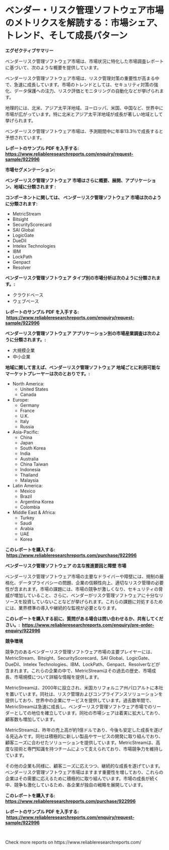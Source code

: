 <p><h1>ベンダー・リスク管理ソフトウェア市場のメトリクスを解読する：市場シェア、トレンド、そして成長パターン</h1></p><p><strong>エグゼクティブサマリー</strong></p>
<p><p>ベンダーリスク管理ソフトウェア市場は、市場状況に特化した市場調査レポートに基づいて、次のような概要を提供しています。</p><p>ベンダーリスク管理ソフトウェア市場は、リスク管理対策の重要性が高まる中で、急速に成長しています。市場のトレンドとしては、セキュリティ対策の強化、データ保護への注力、リスク評価とモニタリングの自動化などが挙げられます。</p><p>地理的には、北米、アジア太平洋地域、ヨーロッパ、米国、中国など、世界中に市場が広がっています。特に北米とアジア太平洋地域が成長が著しい地域として挙げられます。</p><p>ベンダーリスク管理ソフトウェア市場は、予測期間中に年率13.3％で成長すると予想されています。</p></p>
<p><strong>レポートのサンプル PDF を入手する: <a href="https://www.reliableresearchreports.com/enquiry/request-sample/922996">https://www.reliableresearchreports.com/enquiry/request-sample/922996</a></strong></p>
<p><strong>市場セグメンテーション:</strong></p>
<p><strong> ベンダーリスク管理ソフトウェア 市場はさらに概要、展開、アプリケーション、地域に分類されます :</strong></p>
<p><strong>コンポーネントに関しては、 ベンダーリスク管理ソフトウェア 市場は次のように分類されます: &nbsp;</strong></p>
<p><ul><li>MetricStream</li><li>Bitsight</li><li>SecurityScorecard</li><li>SAI Global</li><li>LogicGate</li><li>DueDil</li><li>Intelex Technologies</li><li>IBM</li><li>LockPath</li><li>Genpact</li><li>Resolver</li></ul></p>
<p><strong> ベンダーリスク管理ソフトウェア タイプ別の市場分析は次のように分類されます。:</strong></p>
<p><ul><li>クラウドベース</li><li>ウェブベース</li></ul></p>
<p><strong>レポートのサンプル PDF を入手する: &nbsp;<a href="https://www.reliableresearchreports.com/enquiry/request-sample/922996">https://www.reliableresearchreports.com/enquiry/request-sample/922996</a></strong></p>
<p><strong> ベンダーリスク管理ソフトウェア アプリケーション別の市場産業調査は次のように分類されます。:</strong></p>
<p><ul><li>大規模企業</li><li>中小企業</li></ul></p>
<p><strong>地域に関して言えば、ベンダーリスク管理ソフトウェア 地域ごとに利用可能なマーケットプレーヤーは次のとおりです。:</strong></p>
<p><ul>
    <li>
        North America:
        <ul>
            <li>United States</li>
            <li>Canada</li>
        </ul>
    </li>
    <li>
        Europe:
        <ul>
            <li>Germany</li>
            <li>France</li>
            <li>U.K.</li>
            <li>Italy</li>
            <li>Russia</li>
        </ul>
    </li>
    <li>
        Asia-Pacific:
        <ul>
            <li>China</li>
            <li>Japan</li>
            <li>South Korea</li>
            <li>India</li>
            <li>Australia</li>
            <li>China Taiwan</li>
            <li>Indonesia</li>
            <li>Thailand</li>
            <li>Malaysia</li>
        </ul>
    </li>
    <li>
        Latin America:
        <ul>
            <li>Mexico</li>
            <li>Brazil</li>
            <li>Argentina Korea</li>
            <li>Colombia</li>
        </ul>
    </li>
    <li>
        Middle East & Africa:
        <ul>
            <li>Turkey</li>
            <li>Saudi</li>
            <li>Arabia</li>
            <li>UAE</li>
            <li>Korea</li>
        </ul>
    </li>
    </ul></p>
<p><strong>このレポートを購入する: &nbsp;<a href="https://www.reliableresearchreports.com/purchase/922996">https://www.reliableresearchreports.com/purchase/922996</a></strong></p>
<p><strong>ベンダーリスク管理ソフトウェア の主な推進要因と障壁 市場</strong></p>
<p><p>ベンダーリスク管理ソフトウェア市場の主要なドライバーや障壁には、規制の厳格化、データプライバシーの問題、企業の信頼性向上、適切なリスク管理の必要性が含まれます。市場の課題には、市場の競争が激しくなり、セキュリティの脅威が増加していること、さらに、ベンダーがリスク管理ソフトウェアに十分なリソースを投資していないことなどが挙げられます。これらの課題に対処するためには、業界標準の導入や継続的な監視が必要となります。</p></p>
<p><strong>このレポートを購入する前に、質問がある場合は問い合わせるか、共有してください。:&nbsp; <a href="https://www.reliableresearchreports.com/enquiry/pre-order-enquiry/922996">https://www.reliableresearchreports.com/enquiry/pre-order-enquiry/922996</a></strong></p>
<p><strong>競争環境</strong></p>
<p><p>競争力のあるベンダーリスク管理ソフトウェア市場の主要プレイヤーには、MetricStream、Bitsight、SecurityScorecard、SAI Global、LogicGate、DueDil、Intelex Technologies、IBM、LockPath、Genpact、Resolverなどが含まれます。これらの企業の中で、MetricStreamはその過去の歴史、市場成長、市場規模について詳細な情報を提供します。</p><p>MetricStreamは、2000年に設立され、米国カリフォルニア州パロアルトに本社を置いています。同社は、リスク管理およびコンプライアンスソリューションを提供しており、世界中の企業にサービスを提供しています。過去数年間で、MetricStreamは急速に成長し、ベンダーリスク管理ソフトウェア市場でのリーダーとしての地位を確立しています。同社の市場シェアは着実に拡大しており、顧客数も増加しています。</p><p>MetricStreamは、昨年の売上高が約1億ドルであり、今後も安定した成長を遂げる見込みです。同社は積極的に新しい製品やサービスの開発に取り組んでおり、顧客ニーズに合わせたソリューションを提供しています。MetricStreamは、高度な技術と専門知識を持つチームによって支えられており、市場競争力を維持しています。</p><p>その他の企業も同様に、顧客ニーズに応えつつ、継続的な成長を遂げています。ベンダーリスク管理ソフトウェア市場はますます重要性を増しており、これらの企業はその需要に応えるために積極的に取り組んでいます。市場の成長が続く中、競争も激化しているため、各企業が独自の戦略を展開しています。</p></p>
<p><strong>このレポートを購入する: &nbsp; <a href="https://www.reliableresearchreports.com/purchase/922996">https://www.reliableresearchreports.com/purchase/922996</a></strong></p>
<p><strong>レポートのサンプル PDF を入手する: &nbsp;<a href="https://www.reliableresearchreports.com/enquiry/request-sample/922996">https://www.reliableresearchreports.com/enquiry/request-sample/922996</a></strong><strong></strong></p>
<p>&nbsp;</p>
<p>Check more reports on https://www.reliableresearchreports.com/</p>